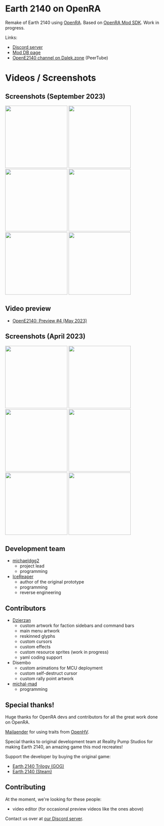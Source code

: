 # Earth 2140 on OpenRA

Remake of Earth 2140 using [OpenRA](https://github.com/OpenRA/OpenRA). Based on [OpenRA Mod SDK](https://github.com/OpenRA/OpenRAModSDK). Work in progress.

Links:
* [Discord server](https://discord.gg/KNcX5BxA37)
* [Mod DB page](https://www.moddb.com/mods/opene2140)
* [OpenE2140 channel on Dalek.zone](https://dalek.zone/c/opene2140/videos) (PeerTube)

# Videos / Screenshots

## Screenshots (September 2023)
<a href="https://github.com/OpenE2140/OpenE2140/assets/119738087/d75532d4-bc0f-47e3-b292-5c63c6ddd1b2"><img src="https://github.com/OpenE2140/OpenE2140/assets/119738087/d75532d4-bc0f-47e3-b292-5c63c6ddd1b2" height="200"></a>
<a href="https://github-production-user-asset-6210df.s3.amazonaws.com/119738087/264778455-e0d21b3d-5f21-4468-9a0a-0b0972ef41e5.gif"><img src="https://github-production-user-asset-6210df.s3.amazonaws.com/119738087/264778455-e0d21b3d-5f21-4468-9a0a-0b0972ef41e5.gif" height="200"></a>
<a href="https://github.com/OpenE2140/OpenE2140/assets/119738087/7e586d6e-a2e9-4729-a668-7db284f9c35b"><img src="https://github.com/OpenE2140/OpenE2140/assets/119738087/7e586d6e-a2e9-4729-a668-7db284f9c35b" height="200"></a>
<a href="https://github.com/OpenE2140/OpenE2140/assets/119738087/e800609f-846b-4abb-89e8-e404c9e08296"><img src="https://github.com/OpenE2140/OpenE2140/assets/119738087/e800609f-846b-4abb-89e8-e404c9e08296" height="200"></a>
<a href="https://github.com/OpenE2140/OpenE2140/assets/119738087/fd397d13-58ee-4341-93d6-8f11293a976f"><img src="https://github.com/OpenE2140/OpenE2140/assets/119738087/fd397d13-58ee-4341-93d6-8f11293a976f" height="200"></a>
<a href="https://github.com/OpenE2140/OpenE2140/assets/119738087/70f01e3a-ca04-4f38-98d2-4d4f24e36420"><img src="https://github.com/OpenE2140/OpenE2140/assets/119738087/70f01e3a-ca04-4f38-98d2-4d4f24e36420" height="200"></a>


## Video preview
- [OpenE2140: Preview #4 (May 2023)](https://dalek.zone/w/qJBKYThEApfiexosS1iNKM)

## Screenshots (April 2023)
<a href="https://user-images.githubusercontent.com/119738087/233852237-1ed43c3f-3c52-4aba-ae8f-ad365d25e4da.png"><img src="https://user-images.githubusercontent.com/119738087/233852237-1ed43c3f-3c52-4aba-ae8f-ad365d25e4da.png" height="200"></a>
<a href="https://user-images.githubusercontent.com/119738087/233852255-7cfd6fd2-e546-49b5-8c97-d28f20f7c26d.png"><img src="https://user-images.githubusercontent.com/119738087/233852255-7cfd6fd2-e546-49b5-8c97-d28f20f7c26d.png" height="200"></a>
<a href="https://user-images.githubusercontent.com/119738087/233851983-8fe8d552-4684-4dda-bb05-adea7874b3e3.png"><img src="https://user-images.githubusercontent.com/119738087/233851983-8fe8d552-4684-4dda-bb05-adea7874b3e3.png" height="200"></a>
<a href="https://user-images.githubusercontent.com/119738087/231708102-c7688547-0a58-4394-bbb5-26ed2c449972.png"><img src="https://user-images.githubusercontent.com/119738087/231708102-c7688547-0a58-4394-bbb5-26ed2c449972.png" height="200"></a>
<a href="https://user-images.githubusercontent.com/119738087/231708121-ffa428f1-b5df-4417-8203-7199a3ca6e43.png"><img src="https://user-images.githubusercontent.com/119738087/231708121-ffa428f1-b5df-4417-8203-7199a3ca6e43.png" height="200"></a>
<a href="https://user-images.githubusercontent.com/119738087/231708287-1b0b52c8-d6c5-491b-9387-83357966a9ec.gif"><img src="https://user-images.githubusercontent.com/119738087/231708287-1b0b52c8-d6c5-491b-9387-83357966a9ec.gif" height="200"></a>

## Development team

- [michaeldgg2](https://github.com/michaeldgg2)
	* project lead
	* programming
- [IceReaper](https://github.com/IceReaper)
	* author of the original prototype
	* programming
	* reverse engineering

## Contributors

- [Dzierzan](https://github.com/Dzierzan)
	* custom artwork for faction sidebars and command bars
	* main menu artwork
	* reskinned glyphs
	* custom cursors
	* custom effects
	* custom resource sprites (work in progress)
	* yaml coding support
- Disembo
	* custom animations for MCU deployment
	* custom self-destruct cursor
	* custom rally point artwork
- [michal-mad](https://github.com/michal-mad)
	* programming

## Special thanks!

Huge thanks for OpenRA devs and contributors for all the great work done on OpenRA.

[Mailaender](https://github.com/Mailaender) for using traits from [OpenHV](https://github.com/OpenHV/OpenHV).

Special thanks to original development team at Reality Pump Studios for making Earth 2140, an amazing game this mod recreates!

Support the developer by buying the original game:
- [Earth 2140 Trilogy (GOG)](https://www.gog.com/game/earth_2140_trilogy)
- [Earth 2140 (Steam)](https://store.steampowered.com/app/253860/Earth_2140/)

## Contributing

At the moment, we're looking for these people:
- video editor (for occasional preview videos like the ones above)

Contact us over at [our Discord server](https://discord.gg/KNcX5BxA37).

